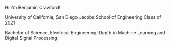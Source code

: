 Hi I'm Benjamin Crawford!

University of California, San Diego Jacobs School of Engineering Class of 2021

Bachelor of Science, Electrical Engineering; Depth in Machine Learning and Digital Signal Processing



